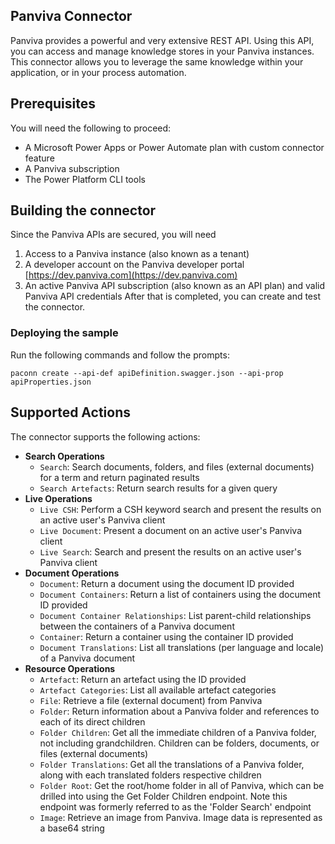 ## Panviva Connector

Panviva provides a powerful and very extensive REST API. Using this API, you can access and manage knowledge stores in your Panviva instances. This connector allows you to leverage the same knowledge within your application, or in your process automation.

## Prerequisites

You will need the following to proceed:

- A Microsoft Power Apps or Power Automate plan with custom connector feature
- A Panviva subscription
- The Power Platform CLI tools

## Building the connector

Since the Panviva APIs are secured, you will need

1. Access to a Panviva instance (also known as a tenant)
2. A developer account on the Panviva developer portal [https://dev.panviva.com](https://dev.panviva.com)
3. An active Panviva API subscription (also known as an API plan) and valid Panviva API credentials
   After that is completed, you can create and test the connector.

### Deploying the sample

Run the following commands and follow the prompts:

```paconn
paconn create --api-def apiDefinition.swagger.json --api-prop apiProperties.json
```

## Supported Actions

The connector supports the following actions:

- **Search Operations**
  - `Search`: Search documents, folders, and files (external documents) for a term and return paginated results
  - `Search Artefacts`: Return search results for a given query
- **Live Operations**
  - `Live CSH`: Perform a CSH keyword search and present the results on an active user's Panviva client
  - `Live Document`: Present a document on an active user's Panviva client
  - `Live Search`: Search and present the results on an active user's Panviva client
- **Document Operations**
  - `Document`: Return a document using the document ID provided
  - `Document Containers`: Return a list of containers using the document ID provided
  - `Document Container Relationships`: List parent-child relationships between the containers of a Panviva document
  - `Container`: Return a container using the container ID provided
  - `Document Translations`: List all translations (per language and locale) of a Panviva document
- **Resource Operations**
  - `Artefact`: Return an artefact using the ID provided
  - `Artefact Categories`: List all available artefact categories
  - `File`: Retrieve a file (external document) from Panviva
  - `Folder`: Return information about a Panviva folder and references to each of its direct children
  - `Folder Children`: Get all the immediate children of a Panviva folder, not including grandchildren. Children can be folders, documents, or files (external documents)
  - `Folder Translations`: Get all the translations of a Panviva folder, along with each translated folders respective children
  - `Folder Root`: Get the root/home folder in all of Panviva, which can be drilled into using the Get Folder Children endpoint. Note this endpoint was formerly referred to as the 'Folder Search' endpoint
  - `Image`: Retrieve an image from Panviva. Image data is represented as a base64 string
